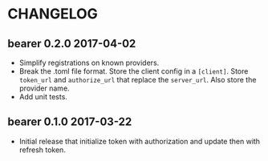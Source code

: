 # CHANGELOG

## bearer 0.2.0 2017-04-02

 * Simplify registrations on known providers.
 * Break the .toml file format. Store the client config in a `[client]`. Store
   `token_url` and `authorize_url` that replace the `server_url`. Also store
   the provider name.
 * Add unit tests.

## bearer 0.1.0 2017-03-22

 * Initial release that initialize token with authorization and update then with refresh token.
